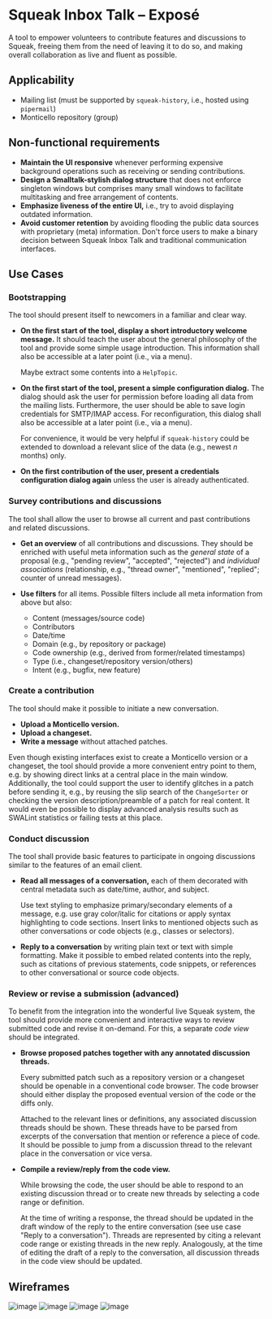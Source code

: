 # Squeak Inbox Talk – Exposé

A tool to empower volunteers to contribute features and discussions to Squeak, freeing them from the need of leaving it to do so, and making overall collaboration as live and fluent as possible.

## Applicability

- Mailing list (must be supported by `squeak-history`, i.e., hosted using `pipermail`)
- Monticello repository (group)

## Non-functional requirements

- **Maintain the UI responsive** whenever performing expensive background operations such as receiving or sending contributions.
- **Design a Smalltalk-stylish dialog structure** that does not enforce singleton windows but comprises many small windows to facilitate multitasking and free arrangement of contents.
- **Emphasize liveness of the entire UI,** i.e., try to avoid displaying outdated information.
- **Avoid customer retention** by avoiding flooding the public data sources with proprietary (meta) information.
  Don't force users to make a binary decision between Squeak Inbox Talk and traditional communication interfaces.

## Use Cases

### Bootstrapping

The tool should present itself to newcomers in a familiar and clear way.

- **On the first start of the tool, display a short introductory welcome message.**
  It should teach the user about the general philosophy of the tool and provide some simple usage introduction.
  This information shall also be accessible at a later point (i.e., via a menu).

  Maybe extract some contents into a `HelpTopic`.

- **On the first start of the tool, present a simple configuration dialog.**
  The dialog should ask the user for permission before loading all data from the mailing lists.
  Furthermore, the user should be able to save login credentials for SMTP/IMAP access.
  For reconfiguration, this dialog shall also be accessible at a later point (i.e., via a menu).

  For convenience, it would be very helpful if `squeak-history` could be extended to download a relevant slice of the data (e.g., newest *n* months) only.

- **On the first contribution of the user, present a credentials configuration dialog again** unless the user is already authenticated.

### Survey contributions and discussions

The tool shall allow the user to browse all current and past contributions and related discussions.

- **Get an overview** of all contributions and discussions.
  They should be enriched with useful meta information such as the *general state* of a proposal (e.g., "pending review", "accepted", "rejected") and *individual associations* (relationship, e.g., "thread owner", "mentioned", "replied"; counter of unread messages).

- **Use filters** for all items.
  Possible filters include all meta information from above but also:

  * Content (messages/source code)
  * Contributors
  * Date/time
  * Domain (e.g., by repository or package)
  * Code ownership (e.g., derived from former/related timestamps)
  * Type (i.e., changeset/repository version/others)
  * Intent (e.g., bugfix, new feature)

### Create a contribution

The tool should make it possible to initiate a new conversation.

- **Upload a Monticello version.**
- **Upload a changeset.**
- **Write a message** without attached patches.

Even though existing interfaces exist to create a Monticello version or a changeset, the tool should provide a more convenient entry point to them, e.g. by showing direct links at a central place in the main window.
Additionally, the tool could support the user to identify glitches in a patch before sending it, e.g., by reusing the slip search of the `ChangeSorter` or checking the version description/preamble of a patch for real content.
It would even be possible to display advanced analysis results such as SWALint statistics or failing tests at this place.

### Conduct discussion

The tool shall provide basic features to participate in ongoing discussions similar to the features of an email client.

- **Read all messages of a conversation,** each of them decorated with central metadata such as date/time, author, and subject.

  Use text styling to emphasize primary/secondary elements of a message, e.g. use gray color/italic for citations or apply syntax highlighting to code sections.
  Insert links to mentioned objects such as other conversations or code objects (e.g., classes or selectors).

- **Reply to a conversation** by writing plain text or text with simple formatting.
  Make it possible to embed related contents into the reply, such as citations of previous statements, code snippets, or references to other conversational or source code objects.

### Review or revise a submission (advanced)

To benefit from the integration into the wonderful live Squeak system, the tool should provide more convenient and interactive ways to review submitted code and revise it on-demand.
For this, a separate *code view* should be integrated.

- **Browse proposed patches together with any annotated discussion threads.**

  Every submitted patch such as a repository version or a changeset should be openable in a conventional code browser.
  The code browser should either display the proposed eventual version of the code or the diffs only.
  
  Attached to the relevant lines or definitions, any associated discussion threads should be shown.
  These threads have to be parsed from excerpts of the conversation that mention or reference a piece of code.
  It should be possible to jump from a discussion thread to the relevant place in the conversation or vice versa.

- **Compile a review/reply from the code view.**

  While browsing the code, the user should be able to respond to an existing discussion thread or to create new threads by selecting a code range or definition.

  At the time of writing a response, the thread should be updated in the draft window of the reply to the entire conversation (see use case "Reply to a conversation").
  Threads are represented by citing a relevant code range or existing threads in the new reply.
  Analogously, at the time of editing the draft of a reply to the conversation, all discussion threads in the code view should be updated.

## Wireframes

![image](https://user-images.githubusercontent.com/38782922/117220815-48d7b680-ae08-11eb-8445-60b06614ba35.png)
![image](https://user-images.githubusercontent.com/38782922/117220826-51c88800-ae08-11eb-9eeb-92ea4b0a94ef.png)
![image](https://user-images.githubusercontent.com/38782922/117220836-555c0f00-ae08-11eb-8dc1-8daa5e56f4e9.png)
![image](https://user-images.githubusercontent.com/38782922/117220849-58ef9600-ae08-11eb-8c68-f1af2ed009ac.png)
